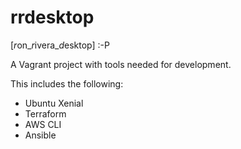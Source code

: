 # rrdesktop
[*r*on_*r*ivera_*d*esktop] :-P

A Vagrant project with tools needed for development.

This includes the following:
* Ubuntu Xenial
* Terraform
* AWS CLI
* Ansible

